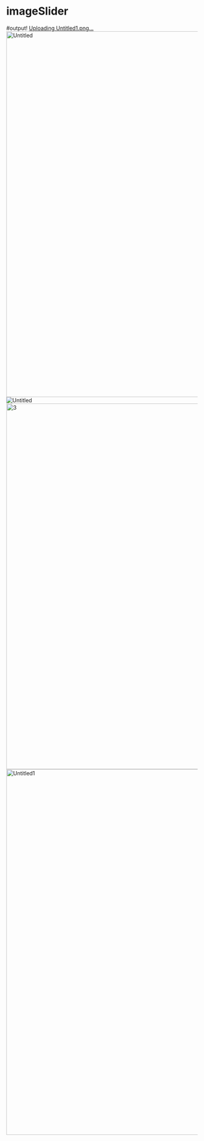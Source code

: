 # imageSlider

#output!
[Uploading Untitled1.png…]()
<img width="960" alt="Untitled" src="https://user-images.githubusercontent.com/107505901/224559770-c1d63fd3-2e28-4ed0-befe-9601aa160bc2.png">
![Untitled](https://user-images.githubusercontent.com/107505901/224559773-7fa59ae8-175d-4583-88fd-01cd6b1ac831.jpg)
<img width="960" alt="3" src="https://user-images.githubusercontent.com/107505901/224559774-10d7ea37-8a23-477c-8896-564ebab71924.png">
<img width="960" alt="Untitled1" src="https://user-images.githubusercontent.com/107505901/224559777-b5d80c6b-b5f8-4543-b242-e3116ecc774f.png">
